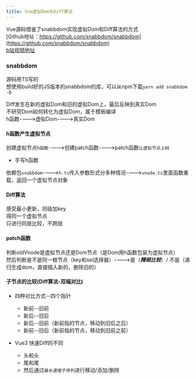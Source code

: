 ```yaml
---
title: Vue虚拟Dom与Diff算法
---
```


Vue源码借鉴了snabbdom实现虚拟Dom和Diff算法的方式   
[Github地址：https://github.com/snabbdom/snabbdom](https://github.com/snabbdom/snabbdom)   
[b站视频地址](https://www.bilibili.com/video/BV1v5411H7gZ/?spm_id_from=333.999.0.0&vd_source=12de02404b987499ed9c11dde9553bfc)

### snabbdom
源码用TS写的   
想使用build好的JS版本的snabbdom的库，可以从npm下载```yarn add snabbdom -D```   


Diff发生在新的虚拟Dom和旧的虚拟Dom上，最后反映到真实Dom   
不研究Dom如何转化为虚拟Dom，属于模板编译   
h函数---->虚拟Dom---->真实Dom   


#### h函数产生虚拟节点   
创建虚拟节点```h函数```---->创建patch函数---->patch函数```让虚拟节点上树```

- 手写h函数   

依赖包```snabbdom```---->```h.ts```传入参数形式分多种情况---->```vnode.ts```里面函数重载，返回一个虚拟节点对象

#### Diff算法
感受最小更新，同级加key   
得同一个虚拟节点   
只进行同层比较，不跨层   

#### patch函数
判断oldVnode是虚拟节点还是Dom节点（是Dom用h函数包装为虚拟节点）   
然后判断是不是同一根节点（key和sel选择器）---->是（***精细比较***）/ 不是（递归生成dom，直接插入新的，删除旧的）   

#### 子节点的比较(Diff算法-双端对比)
- 四种对比方式--四个指针
  - 新前--旧前
  - 新后--旧后
  - 新后--旧前（新前指的节点，移动到旧后之后）
  - 新前--旧后（新前指的节点，移动到旧前之前）

- Vue3 快速Diff的不同
  - 头和头
  - 尾和尾
  - 然后通过```最长递增子序列```进行移动/添加/删除





